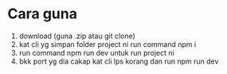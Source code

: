 # Cara guna

1. download (guna .zip atau git clone)
2. kat cli yg simpan folder project ni run command npm i
3. run command npm run dev untuk run project ni
4. bkk port yg dia cakap kat cli lps korang dan run npm run dev


